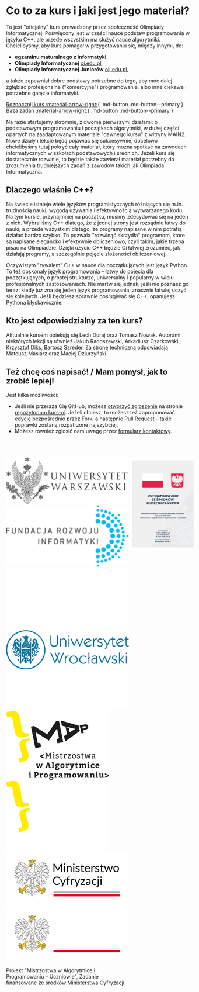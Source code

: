 # Co to za kurs i jaki jest jego materiał?

To jest "oficjalny" kurs prowadzony przez społeczność Olimpiady Informatycznej. Poświęcony jest w części nauce podstaw programowania w języku C++, ale przede wszystkim ma służyć nauce algorytmiki. Chcielibyśmy, aby kurs pomagał w przygotowaniu się, między innymi, do:

 * **egzaminu maturalnego z informatyki**,
 * **Olimpiady Informatycznej** [oi.edu.pl](https://oi.edu.pl/),
 * **Olimpiady Informatycznej Juniorów** [oij.edu.pl](https://oij.edu.pl/),

a także zapewniał dobre podstawy potrzebne do tego, aby móc dalej zgłębiać profesjonalne ("komercyjne") programowanie, albo inne ciekawe i potrzebne gałęzie informatyki.

[Rozpocznij kurs :material-arrow-right:](A-podstawy-programowania/A1-pierwszy-program.md){ .md-button .md-button--primary }
[Baza zadań :material-arrow-right:](https://szkopul.edu.pl/c/kurs-oi/p/){ .md-button .md-button--primary }

Na razie startujemy skromnie, z dwoma pierwszymi działami: o podstawowym programowaniu i początkach algorytmiki, w dużej części opartych na zaadaptowanym materiale "dawnego kursu" z witryny MAIN2. Nowe działy i lekcje będą pojawiać się sukcesywnie, docelowo chcielibyśmy tutaj pokryć cały materiał, który można spotkać na zawodach informatycznych w szkołach podstawowych i średnich. Jeżeli kurs się dostatecznie rozwinie, to będzie także zawierał materiał potrzebny do zrozumienia trudniejszych zadań z zawodów takich jak Olimpiada Informatyczna.

## Dlaczego właśnie C++?

Na świecie istnieje wiele języków programistycznych różniących się m.in. trudnością nauki, wygodą używania i efektywnością wytwarzanego kodu. Na tym kursie, przynajmniej na początku, musimy zdecydować się na jeden z nich. Wybraliśmy C++ dlatego, że z jednej strony jest rozsądnie łatwy do nauki, a przede wszystkim dlatego, że programy napisane w nim potrafią działać bardzo szybko. To pozwala "rozwinąć skrzydła" programom, które są napisane elegancko i efektywnie obliczeniowo, czyli takim, jakie trzeba pisać na Olimpiadzie. Dzięki użyciu C++ będzie Ci łatwiej zrozumieć, jak działają programy, a szczególnie pojęcie złożoności obliczeniowej.

Oczywistym "rywalem" C++ w nauce dla początkujących jest język Python. To też doskonały język programowania – łatwy do pojęcia dla początkujących, o prostej strukturze, uniwersalny i popularny w wielu profesjonalnych zastosowaniach. Nie martw się jednak, jeśli nie poznasz go teraz: kiedy już zna się jeden język programowania, znacznie łatwiej uczyć się kolejnych. Jeśli będziesz sprawnie posługiwać się C++, opanujesz Pythona błyskawicznie.

## Kto jest odpowiedzialny za ten kurs?

Aktualnie kursem opiekują się Lech Duraj oraz Tomasz Nowak. Autorami niektórych lekcji są również Jakub Radoszewski, Arkadiusz Czarkowski, Krzysztof Diks, Bartosz Szreder. Za stronę techniczną odpowiadają Mateusz Masiarz oraz Maciej Dziurzyński.

## Też chcę coś napisać! / Mam pomysł, jak to zrobić lepiej!

Jest kilka możliwości:

 * Jeśli nie przeraża Cię GitHub, możesz
   [otworzyć zgłoszenie](https://github.com/olimpiada/kurs-oi/issues/new) na
   stronie [repozytorium kurs-oi](https://github.com/olimpiada/kurs-oi/). Jeżeli
   chcesz, to możesz też zaproponować edycję bezpośrednio przez Fork, a
   następnie Pull Request – takie poprawki zostaną rozpatrzone najszybciej.
 * Możesz również zgłosić nam uwagę przez
   [formularz kontaktowy](https://forms.gle/Nj8oRMhaV7QxnFZLA).

<br><br>

<div style="display: flex; width: 100%">
    <div style="flex: 2; height: 100vh">
        <img alt="Logo UW" src="assets/uw-logo.png" class="front-page-logo">
        <img alt="Logo FRI" src="assets/fri-logo-light.png#only-light" class="front-page-logo">
        <img alt="Logo FRI" src="assets/fri-logo-dark.png#only-dark" class="no-invert front-page-logo">
        <img alt="Logo UWr" src="assets/uwr-logo-light.jpg#only-light" class="front-page-logo">
        <img alt="Logo UWr" src="assets/uwr-logo-dark.svg#only-dark" class="no-invert front-page-logo">
        <img alt="Logo MAP" src="assets/map-logo-light.svg#only-light" class="front-page-logo">
        <img alt="Logo MAP" src="assets/map-logo-dark.svg#only-dark" class="no-invert front-page-logo">
        <img alt="Logo Ministerstwo" src="assets/ministerstwo-logo-light.png#only-light" class="no-invert front-page-logo">
        <img alt="Logo Ministerstwo" src="assets/ministerstwo-logo-dark.png#only-dark" class="no-invert front-page-logo" >
        <p>Projekt "Mistrzostwa w Algorytmice i Programowaniu – Uczniowie", Zadanie finansowane ze środków Ministerstwa Cyfryzacji</p>
    </div>
    <div style="flex: 1; height: 100vh">
        <img alt="Plakat" style="margin: 10px" src="assets/plakat_www.jpg">
    </div>
</div>


